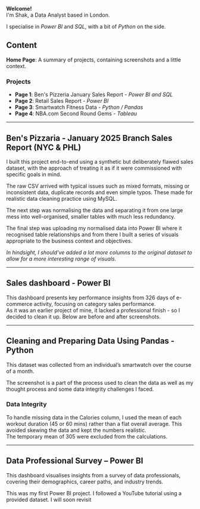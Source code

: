 **Welcome!**  
I'm Shak, a Data Analyst based in London.

I specialise in *Power BI* and *SQL*, with a bit of *Python* on the side.  

## Content

**Home Page**: A summary of projects, containing screenshots and a little context.  

### Projects
- **Page 1**: Ben's Pizzeria January Sales Report - *Power BI and SQL*  
- **Page 2**: Retail Sales Report - *Power BI*  
- **Page 3**: Smartwatch Fitness Data - *Python / Pandas*  
- **Page 4**: NBA.com Second Round Gems - *Tableau*

---

## Ben's Pizzaria - January 2025 Branch Sales Report (NYC & PHL)

I built this project end-to-end using a synthetic but deliberately flawed sales dataset, with the approach of treating it as if it were commissioned with specific goals in mind. 	 

The raw CSV arrived with typical issues such as mixed formats, missing or inconsistent data, duplicate records and even simple typos.  These made for realistic data cleaning practice using MySQL. 

The next step was normalising the data and separating it from one large mess into well-organised, smaller tables with much less redundancy. 

The final step was uploading my normalised data into Power BI where it recognised table relationships and from there I built a series of visuals appropriate to the business context and objectives.

*In hindsight, I should've added a lot more columns to the original dataset to allow for a more interesting range of visuals.*

---

## Sales dashboard - Power BI

This dashboard presents key performance insights from 326 days of e-commerce activity, focusing on category sales performance.  
As it was an earlier project of mine, it lacked a professional finish - so I decided to clean it up.  Below are before and after screenshots.

---

## Cleaning and Preparing Data Using Pandas - Python

This dataset was collected from an individual’s smartwatch over the course of a month.  

The screenshot is a part of the process used to clean the data as well as my thought process and some data integrity challenges I faced.

### Data Integrity

To handle missing data in the Calories column, I used the mean of each workout duration (45 or 60 mins) rather than a flat overall average. This avoided skewing the data and kept the numbers realistic.  
The temporary mean of 305 were excluded from the calculations.

---

## Data Professional Survey – Power BI

This dashboard visualises insights from a survey of data professionals, covering their demographics, career paths, and industry trends.

This was my first Power BI project.  I followed a YouTube tutorial using a provided dataset. I will soon revisit

